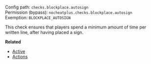 Config path: `checks.blockplace.autosign`  
Permission (bypass): `nocheatplus.checks.blockplace.autosign`  
Exemption: `BLOCKPLACE_AUTOSIGN`  

This check ensures that players spend a minimum amount of time per written line, after having placed a sign.


**Related**
* [Active](General#Active)
* [Actions](General#Actions)